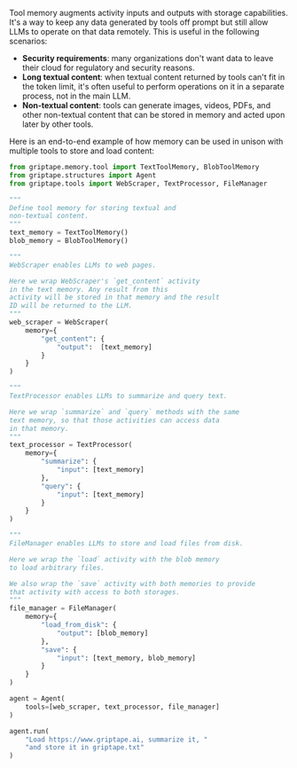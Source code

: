 Tool memory augments activity inputs and outputs with storage capabilities. It's a way to keep any data generated by tools off prompt but still allow LLMs to operate on that data remotely. This is useful in the following scenarios:

* **Security requirements**: many organizations don't want data to leave their cloud for regulatory and security reasons.
* **Long textual content**: when textual content returned by tools can't fit in the token limit, it's often useful to perform operations on it in a separate process, not in the main LLM.
* **Non-textual content**: tools can generate images, videos, PDFs, and other non-textual content that can be stored in memory and acted upon later by other tools.

Here is an end-to-end example of how memory can be used in unison with multiple tools to store and load content:

```python
from griptape.memory.tool import TextToolMemory, BlobToolMemory
from griptape.structures import Agent
from griptape.tools import WebScraper, TextProcessor, FileManager

"""
Define tool memory for storing textual and
non-textual content.
"""
text_memory = TextToolMemory()
blob_memory = BlobToolMemory()

"""
WebScraper enables LLMs to web pages.

Here we wrap WebScraper's `get_content` activity
in the text memory. Any result from this
activity will be stored in that memory and the result
ID will be returned to the LLM.
"""
web_scraper = WebScraper(
    memory={
        "get_content": {
            "output":  [text_memory]
        }
    }
)

"""
TextProcessor enables LLMs to summarize and query text.

Here we wrap `summarize` and `query` methods with the same
text memory, so that those activities can access data
in that memory.
"""
text_processor = TextProcessor(
    memory={
        "summarize": {
            "input": [text_memory]
        },
        "query": {
            "input": [text_memory]
        }
    }
)

"""
FileManager enables LLMs to store and load files from disk.

Here we wrap the `load` activity with the blob memory
to load arbitrary files.

We also wrap the `save` activity with both memories to provide
that activity with access to both storages.
"""
file_manager = FileManager(
    memory={
        "load_from_disk": {
            "output": [blob_memory]
        },
        "save": {
            "input": [text_memory, blob_memory]
        }
    }
)

agent = Agent(
    tools=[web_scraper, text_processor, file_manager]
)

agent.run(
    "Load https://www.griptape.ai, summarize it, "
    "and store it in griptape.txt"
)
```